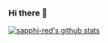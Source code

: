 ### Hi there 👋

[![sapphi-red's github stats](https://github-readme-stats.vercel.app/api?username=sapphi-red&count_private=true&show_icons=true)](https://github.com/anuraghazra/github-readme-stats)

<!--
**sapphi-red/sapphi-red** is a ✨ _special_ ✨ repository because its `README.md` (this file) appears on your GitHub profile.

Here are some ideas to get you started:

- 🔭 I’m currently working on ...
- 🌱 I’m currently learning ...
- 👯 I’m looking to collaborate on ...
- 🤔 I’m looking for help with ...
- 💬 Ask me about ...
- 📫 How to reach me: ...
- 😄 Pronouns: ...
- ⚡ Fun fact: ...
-->
